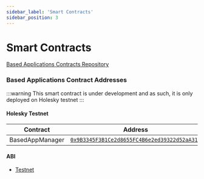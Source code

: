 ```yaml
---
sidebar_label: 'Smart Contracts'
sidebar_position: 3
---
```


# Smart Contracts

[Based Applications Contracts Repository](https://github.com/ssvlabs/based-applications)

### Based Applications Contract Addresses

:::warning
This smart contract is under development and as such, it is only deployed on Holesky testnet
:::


#### Holesky Testnet
| Contract        | Address                                                                                                      |
|-----------------|-------------------------------------------------------------------------------------------------------------|
| BasedAppManager       | [`0x9B3345F3B1Ce2d8655FC4B6e2ed39322d52aA317`](https://holesky.etherscan.io/address/0x9B3345F3B1Ce2d8655FC4B6e2ed39322d52aA317) |


#### ABI

<!-- TODO missing ABI -->
* [Testnet](https://github.com/ssvlabs/based-applications/tree/contract-abi/docs/testnet/v1.1.0/abi)
